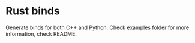 # Rust binds

Generate binds for both C++ and Python.
Check examples folder for more information, check README.
